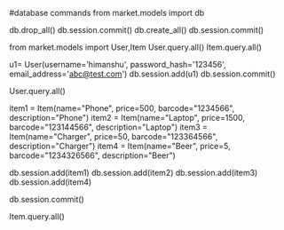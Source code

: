 #database commands
from market.models import db

db.drop_all()
db.session.commit()
db.create_all()
db.session.commit()

from market.models import User,Item
User.query.all()
Item.query.all()

u1= User(username='himanshu', password_hash='123456', email_address='abc@test.com')
db.session.add(u1)
db.session.commit()

User.query.all()

item1 = Item(name="Phone", price=500, barcode="1234566", description="Phone")
item2 = Item(name="Laptop", price=1500, barcode="123144566", description="Laptop")
item3 = Item(name="Charger", price=50, barcode="123364566", description="Charger")
item4 = Item(name="Beer", price=5, barcode="1234326566", description="Beer")

db.session.add(item1)
db.session.add(item2)
db.session.add(item3)
db.session.add(item4)

db.session.commit()

Item.query.all()
